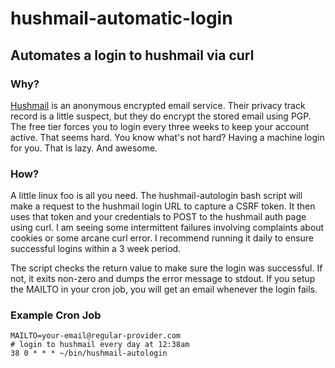 hushmail-automatic-login
========================

Automates a login to hushmail via curl
--------------------------------------

### Why?
[Hushmail](https://www.hushmail.com/) is an anonymous encrypted email service. Their privacy track record is a little suspect, but they do encrypt the stored email using PGP. The free tier forces you to login every three weeks to keep your account active. That seems hard. You know what's not hard? Having a machine login for you. That is lazy. And awesome.

### How? 
A little linux foo is all you need. The hushmail-autologin bash script will make a request to the hushmail login URL to capture a CSRF token. It then uses that token and your credentials to POST to the hushmail auth page using curl. I am seeing some intermittent failures involving complaints about cookies or some arcane curl error. I recommend running it daily to ensure successful logins within a 3 week period. 

The script checks the return value to make sure the login was successful. If not, it exits non-zero and dumps the error message to stdout. If you setup the MAILTO in your cron job, you will get an email whenever the login fails.

### Example Cron Job

	MAILTO=your-email@regular-provider.com
	# login to hushmail every day at 12:38am
	38 0 * * * ~/bin/hushmail-autologin
